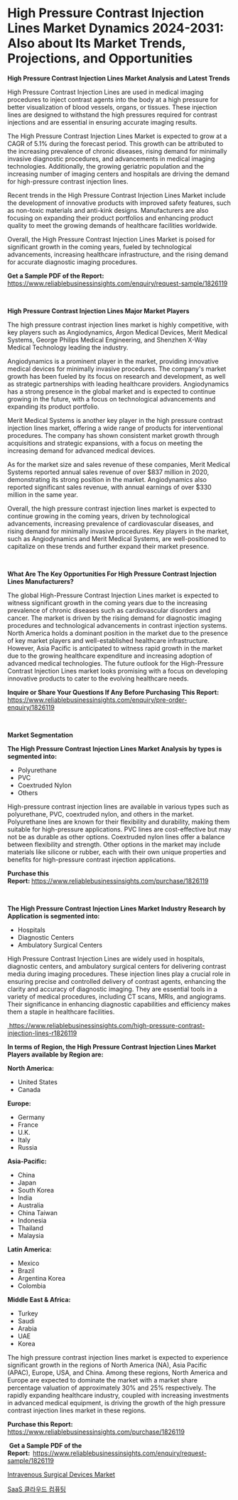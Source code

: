 <p><h1>High Pressure Contrast Injection Lines Market Dynamics 2024-2031: Also about Its Market Trends, Projections, and Opportunities</h1></p><p><strong>High Pressure Contrast Injection Lines Market Analysis and Latest Trends</strong></p>
<p><p>High Pressure Contrast Injection Lines are used in medical imaging procedures to inject contrast agents into the body at a high pressure for better visualization of blood vessels, organs, or tissues. These injection lines are designed to withstand the high pressures required for contrast injections and are essential in ensuring accurate imaging results.</p><p>The High Pressure Contrast Injection Lines Market is expected to grow at a CAGR of 5.1% during the forecast period. This growth can be attributed to the increasing prevalence of chronic diseases, rising demand for minimally invasive diagnostic procedures, and advancements in medical imaging technologies. Additionally, the growing geriatric population and the increasing number of imaging centers and hospitals are driving the demand for high-pressure contrast injection lines.</p><p>Recent trends in the High Pressure Contrast Injection Lines Market include the development of innovative products with improved safety features, such as non-toxic materials and anti-kink designs. Manufacturers are also focusing on expanding their product portfolios and enhancing product quality to meet the growing demands of healthcare facilities worldwide.</p><p>Overall, the High Pressure Contrast Injection Lines Market is poised for significant growth in the coming years, fueled by technological advancements, increasing healthcare infrastructure, and the rising demand for accurate diagnostic imaging procedures.</p></p>
<p><strong>Get a Sample PDF of the Report:&nbsp;</strong> <a href="https://www.reliablebusinessinsights.com/enquiry/request-sample/1826119">https://www.reliablebusinessinsights.com/enquiry/request-sample/1826119</a></p>
<p>&nbsp;</p>
<p><strong>High Pressure Contrast Injection Lines Major Market Players</strong></p>
<p><p>The high pressure contrast injection lines market is highly competitive, with key players such as Angiodynamics, Argon Medical Devices, Merit Medical Systems, George Philips Medical Engineering, and Shenzhen X-Way Medical Technology leading the industry. </p><p>Angiodynamics is a prominent player in the market, providing innovative medical devices for minimally invasive procedures. The company's market growth has been fueled by its focus on research and development, as well as strategic partnerships with leading healthcare providers. Angiodynamics has a strong presence in the global market and is expected to continue growing in the future, with a focus on technological advancements and expanding its product portfolio.</p><p>Merit Medical Systems is another key player in the high pressure contrast injection lines market, offering a wide range of products for interventional procedures. The company has shown consistent market growth through acquisitions and strategic expansions, with a focus on meeting the increasing demand for advanced medical devices.</p><p>As for the market size and sales revenue of these companies, Merit Medical Systems reported annual sales revenue of over $837 million in 2020, demonstrating its strong position in the market. Angiodynamics also reported significant sales revenue, with annual earnings of over $330 million in the same year.</p><p>Overall, the high pressure contrast injection lines market is expected to continue growing in the coming years, driven by technological advancements, increasing prevalence of cardiovascular diseases, and rising demand for minimally invasive procedures. Key players in the market, such as Angiodynamics and Merit Medical Systems, are well-positioned to capitalize on these trends and further expand their market presence.</p></p>
<p>&nbsp;</p>
<p><strong>What Are The Key Opportunities For High Pressure Contrast Injection Lines Manufacturers?</strong></p>
<p><p>The global High-Pressure Contrast Injection Lines market is expected to witness significant growth in the coming years due to the increasing prevalence of chronic diseases such as cardiovascular disorders and cancer. The market is driven by the rising demand for diagnostic imaging procedures and technological advancements in contrast injection systems. North America holds a dominant position in the market due to the presence of key market players and well-established healthcare infrastructure. However, Asia Pacific is anticipated to witness rapid growth in the market due to the growing healthcare expenditure and increasing adoption of advanced medical technologies. The future outlook for the High-Pressure Contrast Injection Lines market looks promising with a focus on developing innovative products to cater to the evolving healthcare needs.</p></p>
<p><strong>Inquire or Share Your Questions If Any Before Purchasing This Report:</strong> <a href="https://www.reliablebusinessinsights.com/enquiry/pre-order-enquiry/1826119">https://www.reliablebusinessinsights.com/enquiry/pre-order-enquiry/1826119</a></p>
<p>&nbsp;</p>
<p><strong>Market Segmentation</strong></p>
<p><strong>The High Pressure Contrast Injection Lines Market Analysis by types is segmented into:</strong></p>
<p><ul><li>Polyurethane</li><li>PVC</li><li>Coextruded Nylon</li><li>Others</li></ul></p>
<p><p>High-pressure contrast injection lines are available in various types such as polyurethane, PVC, coextruded nylon, and others in the market. Polyurethane lines are known for their flexibility and durability, making them suitable for high-pressure applications. PVC lines are cost-effective but may not be as durable as other options. Coextruded nylon lines offer a balance between flexibility and strength. Other options in the market may include materials like silicone or rubber, each with their own unique properties and benefits for high-pressure contrast injection applications.</p></p>
<p><strong>Purchase this Report:&nbsp;</strong><a href="https://www.reliablebusinessinsights.com/purchase/1826119">https://www.reliablebusinessinsights.com/purchase/1826119</a></p>
<p>&nbsp;</p>
<p><strong>The High Pressure Contrast Injection Lines Market Industry Research by Application is segmented into:</strong></p>
<p><ul><li>Hospitals</li><li>Diagnostic Centers</li><li>Ambulatory Surgical Centers</li></ul></p>
<p><p>High Pressure Contrast Injection Lines are widely used in hospitals, diagnostic centers, and ambulatory surgical centers for delivering contrast media during imaging procedures. These injection lines play a crucial role in ensuring precise and controlled delivery of contrast agents, enhancing the clarity and accuracy of diagnostic imaging. They are essential tools in a variety of medical procedures, including CT scans, MRIs, and angiograms. Their significance in enhancing diagnostic capabilities and efficiency makes them a staple in healthcare facilities.</p></p>
<p><a href="https://www.reliablebusinessinsights.com/high-pressure-contrast-injection-lines-r1826119">&nbsp;https://www.reliablebusinessinsights.com/high-pressure-contrast-injection-lines-r1826119</a></p>
<p><strong>In terms of Region, the High Pressure Contrast Injection Lines Market Players available by Region are:</strong></p>
<p>
    <p> <strong> North America: </strong>
        <ul>
            <li>United States</li>
            <li>Canada</li>
        </ul>
        </p> 
    <p> <strong> Europe: </strong>
        <ul>
            <li>Germany</li>
            <li>France</li>
            <li>U.K.</li>
            <li>Italy</li>
            <li>Russia</li>
        </ul>
        </p> 
    <p> <strong> Asia-Pacific: </strong>
        <ul>
            <li>China</li>
            <li>Japan</li>
            <li>South Korea</li>
            <li>India</li>
            <li>Australia</li>
            <li>China Taiwan</li>
            <li>Indonesia</li>
            <li>Thailand</li>
            <li>Malaysia</li>
        </ul>
        </p> 
    <p> <strong> Latin America: </strong>
        <ul>
            <li>Mexico</li>
            <li>Brazil</li>
            <li>Argentina Korea</li>
            <li>Colombia</li>
        </ul>
        </p> 
    <p> <strong> Middle East & Africa: </strong>
        <ul>
            <li>Turkey</li>
            <li>Saudi</li>
            <li>Arabia</li>
            <li>UAE</li>
            <li>Korea</li>
        </ul>
    </p>
    </p>
<p><p>The high pressure contrast injection lines market is expected to experience significant growth in the regions of North America (NA), Asia Pacific (APAC), Europe, USA, and China. Among these regions, North America and Europe are expected to dominate the market with a market share percentage valuation of approximately 30% and 25% respectively. The rapidly expanding healthcare industry, coupled with increasing investments in advanced medical equipment, is driving the growth of the high pressure contrast injection lines market in these regions.</p></p>
<p><strong>Purchase this Report: </strong><a href="https://www.reliablebusinessinsights.com/purchase/1826119">https://www.reliablebusinessinsights.com/purchase/1826119</a></p>
<p>&nbsp;<strong>Get a Sample PDF of the Report:&nbsp;&nbsp;</strong><a href="https://www.reliablebusinessinsights.com/enquiry/request-sample/1826119">https://www.reliablebusinessinsights.com/enquiry/request-sample/1826119</a></p>
<p><strong></strong></p>
<p><p><a href="https://github.com/khlifeservices/Market-Research-Report-List-1/blob/main/intravenous-surgical-devices-market.md">Intravenous Surgical Devices Market</a></p><p><a href="https://github.com/lzuwsfreyoq70/Market-Research-Report-List-3/blob/main/321132876641.md">SaaS 클라우드 컴퓨팅</a></p></p>